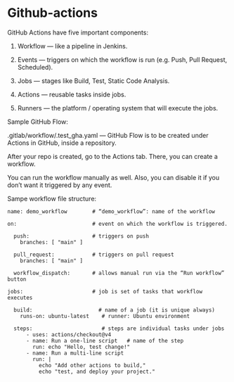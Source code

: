 # Github-actions

GitHub Actions have five important components:

1) Workflow — like a pipeline in Jenkins.

2) Events — triggers on which the workflow is run (e.g. Push, Pull Request, Scheduled).

3) Jobs — stages like Build, Test, Static Code Analysis.

4) Actions — reusable tasks inside jobs.

5) Runners — the platform / operating system that will execute the jobs.

Sample GitHub Flow:

.gitlab/workflow/.test_gha.yaml — GitHub Flow is to be created under Actions in GitHub, inside a repository.

After your repo is created, go to the Actions tab. There, you can create a workflow.

You can run the workflow manually as well. Also, you can disable it if you don’t want it triggered by any event.

Sampe workflow file structure:
```
name: demo_workflow        # “demo_workflow”: name of the workflow

on:                        # event on which the workflow is triggered.

  push:                    # triggers on push
    branches: [ "main" ]

  pull_request:            # triggers on pull request
    branches: [ "main" ]

  workflow_dispatch:       # allows manual run via the “Run workflow” button

jobs:                      # job is set of tasks that workflow executes

  build:                     # name of a job (it is unique always)
    runs-on: ubuntu-latest    # runner: Ubuntu environment

  steps:                      # steps are individual tasks under jobs
      - uses: actions/checkout@v4
      - name: Run a one-line script   # name of the step
        run: echo "Hello, test change!"
      - name: Run a multi-line script
        run: |
          echo "Add other actions to build,"
          echo "test, and deploy your project."
```
